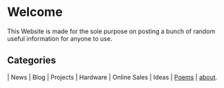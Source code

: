 # Welcome

This Website is made for the sole purpose on posting a bunch of random useful information for anyone to use.

## Categories 

| News | Blog | Projects | Hardware | Online Sales | Ideas | [Poems](https://github.com/The-Hackery/The-hackery/blob/master/Poems%20mainpage.md) | [about](https://the-hackery.github.io/The-hackery/about).

